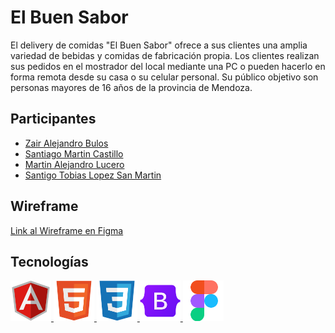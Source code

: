 # El Buen Sabor

El delivery de comidas "El Buen Sabor" ofrece a sus clientes una amplia variedad de bebidas y comidas de fabricación propia. 
Los clientes realizan sus pedidos en el mostrador del local mediante una PC o pueden hacerlo en forma remota desde su casa o su celular personal.
Su público objetivo son personas mayores de 16 años de la provincia de Mendoza. 

## Participantes

* [Zair Alejandro Bulos](https://github.com/ZairAlejandroBulos)
* [Santiago Martin Castillo](https://github.com/SantyCastillo)
* [Martin Alejandro Lucero](https://github.com/martinlucero13)
* [Santigo Tobias Lopez San Martin](https://github.com/SantiagoLopezK2)

## Wireframe

[Link al Wireframe en Figma](https://www.figma.com/file/6gBnQOcOlFE3g8Oi4NUAZA/Wireframe?node-id=0%3A1&t=Skhf7fbHs0hmd38j-1)

## Tecnologías

<p style="text-align: left;"> 
  <a href="https://angular.io/" target="_blank"> 
    <img src="https://github.com/devicons/devicon/blob/master/icons/angularjs/angularjs-original.svg" alt="angular" width="65" height="65" />
  </a>
  <a href="https://developer.mozilla.org/es/docs/Web/HTML" target="_blank">
    <img src="https://github.com/devicons/devicon/blob/master/icons/html5/html5-original.svg" alt="html5" width="65" height="65" />
  </a>
  <a href="https://developer.mozilla.org/es/docs/Web/CSS" target="_blank">
    <img src="https://github.com/devicons/devicon/blob/master/icons/css3/css3-original.svg" alt="css3" width="65" height="65" />
  </a>
  <a href="https://getbootstrap.com/" target="_blank">
    <img src="https://github.com/devicons/devicon/blob/master/icons/bootstrap/bootstrap-original.svg" alt="bootstrap" width="65" height="65" />
  </a>
  <a href="https://www.figma.com/" target="_blank">
    <img src="https://github.com/devicons/devicon/blob/master/icons/figma/figma-original.svg" alt="figma" width="65" height="65" />
  </a>
</p>
